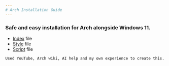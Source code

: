 ```yaml
---
# Arch Installation Guide
---
```

### Safe and easy installation for Arch alongside Windows 11.

- [Index](index.html) file
- [Style](style.css) file
- [Script](script.css) file

`Used YouTube, Arch wiki, AI help and my own experience to create this.`
